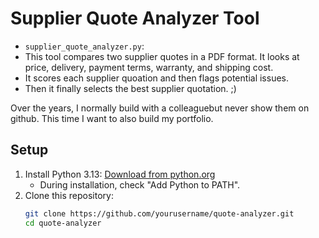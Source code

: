 # Supplier Quote Analyzer Tool
- `supplier_quote_analyzer.py`:
- This tool compares two supplier quotes in a PDF format. It looks at price, delivery, payment terms, warranty, and shipping cost.
- It scores each supplier quoation and then flags potential issues.
- Then it finally selects the best supplier quotation. ;)

Over the years, I normally build with a colleaguebut never show them on github. This time I want to also build my portfolio.

## Setup
1. Install Python 3.13: [Download from python.org](https://www.python.org/downloads/)
   - During installation, check "Add Python to PATH".
2. Clone this repository:
   ```bash
   git clone https://github.com/yourusername/quote-analyzer.git
   cd quote-analyzer

